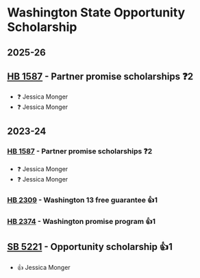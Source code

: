# Washington State Opportunity Scholarship
## 2025-26

## [HB 1587](/bill/2025-26/hb/1587/) - Partner promise scholarships   ❓2
* ❓ Jessica Monger
* ❓ Jessica Monger

## 2023-24

### [HB 1587](/bill/2023-24/hb/1587/) - Partner promise scholarships   ❓2
* ❓ Jessica Monger
* ❓ Jessica Monger

### [HB 2309](/bill/2023-24/hb/2309/) - Washington 13 free guarantee 👍1  

### [HB 2374](/bill/2023-24/hb/2374/) - Washington promise program 👍1  

## [SB 5221](/bill/2023-24/sb/5221/) - Opportunity scholarship 👍1  
* 👍 Jessica Monger
